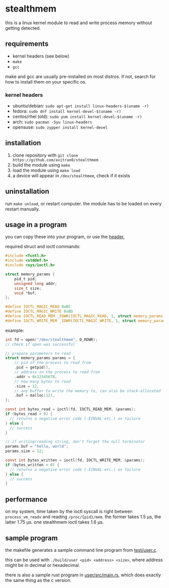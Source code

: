 # stealthmem

this is a linux kernel module to read and write process memory without getting detected.

## requirements

- kernel headers (see below)
- `make`
- `gcc`

make and gcc are usually pre-installed on most distros.
if not, search for how to install them on your specific os.

### kernel headers

- ubuntu/debian: `sudo apt-get install linux-headers-$(uname -r)`
- fedora: `sudo dnf install kernel-devel-$(uname -r)`
- centos/rhel (old): `sudo yum install kernel-devel-$(uname -r)`
- arch: `sudo pacman -Syu linux-headers`
- opensuse: `sudo zypper install kernel-devel`

## installation

1. clone repository with `git clone https://github.com/avitran0/stealthmem`
2. build the module using `make`
3. load the module using `make load`
4. a device will appear in `/dev/stealthmem`, check if it exists

## uninstallation

run `make unload`, or restart computer. the module has to be loaded on every restart manually.

## usage in a program

you can copy these into your program, or use the [header.](include/stealthmem.h)

required struct and ioctl commands:

```c
#include <fcntl.h>
#include <stddef.h>
#include <sys/ioctl.h>

struct memory_params {
    pid_t pid;
    unsigned long addr;
    size_t size;
    void *buf;
};

#define IOCTL_MAGIC_READ 0xBC
#define IOCTL_MAGIC_WRITE 0xBD
#define IOCTL_READ_MEM _IOWR(IOCTL_MAGIC_READ, 1, struct memory_params)
#define IOCTL_WRITE_MEM _IOWR(IOCTL_MAGIC_WRITE, 1, struct memory_params)
```

example:

```c
int fd = open("/dev/stealthmem", O_RDWR);
// check if open was successful

// prepare parameters to read
struct memory_params params = {
    // pid of the process to read from
    .pid = getpid(),
    // address in the process to read from
    .addr = 0x12345678,
    // how many bytes to read
    .size = 12,
    // any buffer to write the memory to, can also be stack-allocated
    .buf = malloc(12),
};

const int bytes_read = ioctl(fd, IOCTL_READ_MEM, &params);
if (bytes_read < 0) {
  // returns a negative error code (-EINVAL etc.) on failure
} else {
  // success
}

// if writing/reading string, don't forget the null terminator
params.buf = "hello, world";
params.size = 12;

const int bytes_written = ioctl(fd, IOCTL_WRITE_MEM, &params);
if (bytes_written < 0) {
  // returns a negative error code (-EINVAL etc.) on failure
} else {
  // success
}
```

## performance

on my system, time taken by the ioctl syscall is right between `process_vm_readv` and reading `/proc/{pid}/mem`.
the former takes 1.5 µs, the latter 1.75 µs. one stealthmem ioctl takes 1.6 µs.

## sample program

the makefile generates a sample command line program from [test/user.c](test/user.c).

this can be used with `./build/user <pid> <address> <size>`, where address might be in decimal or hexadecimal.

there is also a sample rust program in [user/src/main.rs](user/src/main.rs), which does exactly the same thing as the c version.
